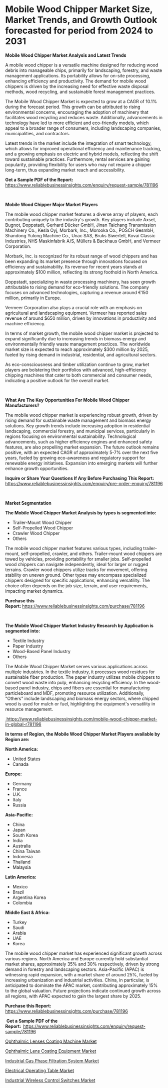 <p><h1>Mobile Wood Chipper Market Size, Market Trends, and Growth Outlook forecasted for period from 2024 to 2031</h1></p><p><strong>Mobile Wood Chipper Market Analysis and Latest Trends</strong></p>
<p><p>A mobile wood chipper is a versatile machine designed for reducing wood debris into manageable chips, primarily for landscaping, forestry, and waste management applications. Its portability allows for on-site processing, enhancing efficiency and productivity. The demand for mobile wood chippers is driven by the increasing need for effective waste disposal methods, wood recycling, and sustainable forest management practices.</p><p>The Mobile Wood Chipper Market is expected to grow at a CAGR of 10.1% during the forecast period. This growth can be attributed to rising environmental concerns, encouraging the adoption of machinery that facilitates wood recycling and reduces waste. Additionally, advancements in technology have led to more efficient and eco-friendly models, which appeal to a broader range of consumers, including landscaping companies, municipalities, and contractors.</p><p>Latest trends in the market include the integration of smart technology, which allows for improved operational efficiency and maintenance tracking, and a growing emphasis on electric and hybrid models, reflecting the shift toward sustainable practices. Furthermore, rental services are gaining popularity, providing flexibility for users who may not require a chipper long-term, thus expanding market reach and accessibility.</p></p>
<p><strong>Get a Sample PDF of the Report:&nbsp;</strong> <a href="https://www.reliablebusinessinsights.com/enquiry/request-sample/781196?utm_campaign=84&utm_medium=2&utm_source=Github&utm_content=ia&utm_term=15102024&utm_id=mobile-wood-chipper">https://www.reliablebusinessinsights.com/enquiry/request-sample/781196</a></p>
<p>&nbsp;</p>
<p><strong>Mobile Wood Chipper Major Market Players</strong></p>
<p><p>The mobile wood chipper market features a diverse array of players, each contributing uniquely to the industry's growth. Key players include Axsel, Bugnot, Doppstadt, Gerhard Dücker GmbH, Jinan Taichang Transmission Machinery Co., Kesla Oyj, Morbark, Inc., Morooka Co., POSCH GesmbH, Shandong Yulong Machine Co., Unac SAS, Bruks Siwertell, Kovai Classic Industries, NHS Maskinfabrik A/S, Müllers & Backhaus GmbH, and Vermeer Corporation.</p><p>Morbark, Inc. is recognized for its robust range of wood chippers and has been expanding its market presence through innovations focused on efficiency and sustainability. Its revenue for recent years stands at approximately $100 million, reflecting its strong foothold in North America.</p><p>Doppstadt, specializing in waste processing machinery, has seen growth attributable to rising demand for eco-friendly solutions. The company focuses on advanced technologies, capturing a revenue around €150 million, primarily in Europe.</p><p>Vermeer Corporation also plays a crucial role with an emphasis on agricultural and landscaping equipment. Vermeer has reported sales revenue of around $650 million, driven by innovations in productivity and machine efficiency.</p><p>In terms of market growth, the mobile wood chipper market is projected to expand significantly due to increasing trends in biomass energy and environmentally friendly waste management practices. The worldwide market size is expected to reach approximately $300 million by 2025, fueled by rising demand in industrial, residential, and agricultural sectors.</p><p>As eco-consciousness and timber utilization continue to grow, market players are bolstering their portfolios with advanced, high-efficiency chipping machines that cater to both commercial and consumer needs, indicating a positive outlook for the overall market.</p></p>
<p>&nbsp;</p>
<p><strong>What Are The Key Opportunities For Mobile Wood Chipper Manufacturers?</strong></p>
<p><p>The mobile wood chipper market is experiencing robust growth, driven by rising demand for sustainable waste management and biomass energy solutions. Key growth trends include increasing adoption in residential landscaping, commercial forestry, and municipal services, particularly in regions focusing on environmental sustainability. Technological advancements, such as higher efficiency engines and enhanced safety features, are also propelling market expansion. The future outlook remains positive, with an expected CAGR of approximately 5-7% over the next five years, fueled by growing eco-awareness and regulatory support for renewable energy initiatives. Expansion into emerging markets will further enhance growth opportunities.</p></p>
<p><strong>Inquire or Share Your Questions If Any Before Purchasing This Report:</strong> <a href="https://www.reliablebusinessinsights.com/enquiry/pre-order-enquiry/781196?utm_campaign=84&utm_medium=2&utm_source=Github&utm_content=ia&utm_term=15102024&utm_id=mobile-wood-chipper">https://www.reliablebusinessinsights.com/enquiry/pre-order-enquiry/781196</a></p>
<p>&nbsp;</p>
<p><strong>Market Segmentation</strong></p>
<p><strong>The Mobile Wood Chipper Market Analysis by types is segmented into:</strong></p>
<p><ul><li>Trailer-Mount Wood Chipper</li><li>Self-Propelled Wood Chipper</li><li>Crawler Wood Chipper</li><li>Others</li></ul></p>
<p><p>The mobile wood chipper market features various types, including trailer-mount, self-propelled, crawler, and others. Trailer-mount wood chippers are towed by vehicles, providing portability for smaller jobs. Self-propelled wood chippers can navigate independently, ideal for larger or rugged terrains. Crawler wood chippers utilize tracks for movement, offering stability on uneven ground. Other types may encompass specialized chippers designed for specific applications, enhancing versatility. The choice often depends on the job size, terrain, and user requirements, impacting market dynamics.</p></p>
<p><strong>Purchase this Report:&nbsp;</strong><a href="https://www.reliablebusinessinsights.com/purchase/781196?utm_campaign=84&utm_medium=2&utm_source=Github&utm_content=ia&utm_term=15102024&utm_id=mobile-wood-chipper">https://www.reliablebusinessinsights.com/purchase/781196</a></p>
<p>&nbsp;</p>
<p><strong>The Mobile Wood Chipper Market Industry Research by Application is segmented into:</strong></p>
<p><ul><li>Textile Industry</li><li>Paper Industry</li><li>Wood-Based Panel Industry</li><li>Others</li></ul></p>
<p><p>The Mobile Wood Chipper Market serves various applications across multiple industries. In the textile industry, it processes wood residues for sustainable fiber production. The paper industry utilizes mobile chippers to convert wood waste into pulp, enhancing recycling efficiency. In the wood-based panel industry, chips and fibers are essential for manufacturing particleboard and MDF, promoting resource utilization. Additionally, "Others" include landscaping and biomass energy sectors, where chipped wood is used for mulch or fuel, highlighting the equipment's versatility in resource management.</p></p>
<p><a href="https://www.reliablebusinessinsights.com/mobile-wood-chipper-market-in-global-r781196?utm_campaign=84&utm_medium=2&utm_source=Github&utm_content=ia&utm_term=15102024&utm_id=mobile-wood-chipper">&nbsp;https://www.reliablebusinessinsights.com/mobile-wood-chipper-market-in-global-r781196</a></p>
<p><strong>In terms of Region, the Mobile Wood Chipper Market Players available by Region are:</strong></p>
<p>
    <p> <strong> North America: </strong>
        <ul>
            <li>United States</li>
            <li>Canada</li>
        </ul>
        </p> 
    <p> <strong> Europe: </strong>
        <ul>
            <li>Germany</li>
            <li>France</li>
            <li>U.K.</li>
            <li>Italy</li>
            <li>Russia</li>
        </ul>
        </p> 
    <p> <strong> Asia-Pacific: </strong>
        <ul>
            <li>China</li>
            <li>Japan</li>
            <li>South Korea</li>
            <li>India</li>
            <li>Australia</li>
            <li>China Taiwan</li>
            <li>Indonesia</li>
            <li>Thailand</li>
            <li>Malaysia</li>
        </ul>
        </p> 
    <p> <strong> Latin America: </strong>
        <ul>
            <li>Mexico</li>
            <li>Brazil</li>
            <li>Argentina Korea</li>
            <li>Colombia</li>
        </ul>
        </p> 
    <p> <strong> Middle East & Africa: </strong>
        <ul>
            <li>Turkey</li>
            <li>Saudi</li>
            <li>Arabia</li>
            <li>UAE</li>
            <li>Korea</li>
        </ul>
    </p>
    </p>
<p><p>The mobile wood chipper market has experienced significant growth across various regions. North America and Europe currently hold substantial market shares, approximately 35% and 30% respectively, driven by strong demand in forestry and landscaping sectors. Asia-Pacific (APAC) is witnessing rapid expansion, with a market share of around 25%, fueled by increasing urbanization and industrial activities. China, in particular, is anticipated to dominate the APAC market, contributing approximately 15% to the global valuation. Future projections indicate continued growth across all regions, with APAC expected to gain the largest share by 2025.</p></p>
<p><strong>Purchase this Report: </strong><a href="https://www.reliablebusinessinsights.com/purchase/781196?utm_campaign=84&utm_medium=2&utm_source=Github&utm_content=ia&utm_term=15102024&utm_id=mobile-wood-chipper">https://www.reliablebusinessinsights.com/purchase/781196</a></p>
<p>&nbsp;<strong>Get a Sample PDF of the Report:&nbsp;&nbsp;</strong><a href="https://www.reliablebusinessinsights.com/enquiry/request-sample/781196?utm_campaign=84&utm_medium=2&utm_source=Github&utm_content=ia&utm_term=15102024&utm_id=mobile-wood-chipper">https://www.reliablebusinessinsights.com/enquiry/request-sample/781196</a></p>
<p><strong></strong></p>
<p><p><a href="https://www.linkedin.com/pulse/ophthalmic-lenses-coating-machine-market-size-share-analysis-m36sf?trk=public_post_embed_feed-article-content&utm_campaign=84&utm_medium=2&utm_source=Github&utm_content=ia&utm_term=15102024&utm_id=mobile-wood-chipper">Ophthalmic Lenses Coating Machine Market</a></p><p><a href="https://www.linkedin.com/pulse/ophthalmic-lens-coating-equipment-spectrum-usage-patterns-bntdf?trk=public_post_embed_feed-article-content&utm_campaign=84&utm_medium=2&utm_source=Github&utm_content=ia&utm_term=15102024&utm_id=mobile-wood-chipper">Ophthalmic Lens Coating Equipment Market</a></p><p><a href="https://issuu.com/reportprime-2/docs/industrial-gas-phase-filtration-sys_04b918d3d7377b?utm_campaign=84&utm_medium=2&utm_source=Github&utm_content=ia&utm_term=15102024&utm_id=mobile-wood-chipper">Industrial Gas Phase Filtration System Market</a></p><p><a href="https://github.com/dowsegmspivadlk/Market-Research-Report-List-1/blob/main/electrical-operating-table-market.md?utm_campaign=84&utm_medium=2&utm_source=Github&utm_content=ia&utm_term=15102024&utm_id=mobile-wood-chipper">Electrical Operating Table Market</a></p><p><a href="https://issuu.com/reportprime-2/docs/industrial-wireless-control-switche_0e8990987409b3?utm_campaign=84&utm_medium=2&utm_source=Github&utm_content=ia&utm_term=15102024&utm_id=mobile-wood-chipper">Industrial Wireless Control Switches Market</a></p></p>